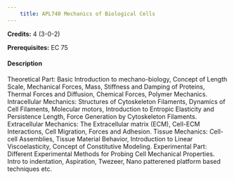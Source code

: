 ```yaml
---
    title: APL740 Mechanics of Biological Cells
---
```

**Credits:** 4 (3-0-2)



**Prerequisites:** EC 75

#### Description 
Theoretical Part: Basic Introduction to mechano-biology, Concept of Length Scale, Mechanical Forces, Mass, Stiffness and Damping of Proteins, Thermal Forces and Diffusion, Chemical Forces, Polymer Mechanics. Intracellular Mechanics: Structures of Cytoskeleton Filaments, Dynamics of Cell Filaments, Molecular motors, Introduction to Entropic Elasticity and Persistence Length, Force Generation by Cytoskeleton Filaments. Extracellular Mechanics: The Extracellular matrix (ECM), Cell-ECM Interactions, Cell Migration, Forces and Adhesion. Tissue Mechanics: Cell-cell Assemblies, Tissue Material Behavior, Introduction to Linear Viscoelasticity, Concept of Constitutive Modeling. Experimental Part: Different Experimental Methods for Probing Cell Mechanical Properties. Intro to indentation, Aspiration, Twezeer, Nano patterened platform based techniques etc.